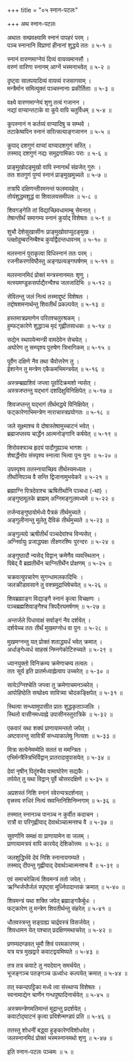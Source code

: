 +++
title = "०५ स्नान-पटलः"

+++
अथ स्नान-पटलः  
  
अथातः सम्प्रवक्ष्यामि स्नानं पापहरं परम् ।  
पञ्च स्नानानि विप्राणां हीनानां शुद्धये ततः ॥ ५-१ ॥  
  
स्नानं वारुणमाग्नेयं दिव्यं वायव्यमानसौ ।  
वरुणं वारिणा स्नानम् आग्नें भस्मनाभवेत् ॥ ५-२ ॥  
  
दृष्ट्वा सातपयादिव्यं वायव्यं रजसागवाम् ।  
मन्त्रैर्मान समित्युक्तं पञ्चस्नानाः प्रकीर्तिताः ॥ ५-३ ॥  
  
वक्ष्ये वारुणमाग्नेयं शृणु तत्वं गजानन ।  
नद्यां वाप्यान्तटाके वा कूपे वापि चतुर्विधम् ॥ ५-४ ॥  
  
कूपस्नानं न कर्तव्यं वाप्यादिषु च सम्भवे ।  
तटाकेष्वपिन स्नानं सरित्सत्याङ्गजानन ॥ ५-५ ॥  
  
कूपाद् दशगुणं वाप्यां वाप्यादशगुणं सरित् ।  
तस्माद् दशगुणं नद्यः समुद्रगामिकाः पराः ॥ ५-६ ॥  
  
प्राङ्मुखोदङ्मुखो वापि स्नानार्थं संव्रजेत् गुरुः ।  
ततः शतगुणं पुण्यं स्नानं प्राङ्मुखमुच्यते ॥ ५-७ ॥  
  
तत्रापि दक्षिणन्तीरमनन्तं फलमावहेत् ।  
तोयंशुद्धमशुद्धं वा शिवालयसमीपतः ॥ ५-८ ॥  
  
शिवगङ्गेति तां विद्याच्छिवधामाम्बु सेवनात् ।  
तेषान्तीर्थं समागम्य स्नानं कुर्याद् विशेषतः ॥ ५-९ ॥  
  
शुचौ देशेसुखासीनः प्राङ्मुखोवाप्युदङ्मुखः ।  
प्लक्षोदुम्बरनिम्बैश्च कुर्याद्वैदन्तधावनम् ॥ ५-१० ॥  
  
मलस्नानं पुराकृत्वा विधिस्नानं ततः परम् ।  
रजनीकरणविष्ठैस्तु अङ्गप्रत्यङ्गघर्षणम् ॥ ५-११ ॥  
  
मलस्नानमिदं प्रोक्तं मन्त्रस्नानमतः शृणु ।  
मत्स्यमण्डूकसर्पाद्यैरन्यैश्च जलजादिभिः ॥ ५-१२ ॥  
  
सेवितन्तु जलं नित्यं तस्माद्दुष्टं विशेषतः ।  
तद्दोषशमनार्थन्तु शिवतीर्थं प्रकल्पयेत् ॥ ५-१३ ॥  
  
हस्तमात्रप्रमाणेन परितश्चतुरश्रकम् ।  
हुम्फट्कारेणे शुद्धाञ्च मृदं गृह्णीतसाधकः ॥ ५-१४ ॥  
  
सद्येन स्थापयेन्मन्त्री वामदेवेन सेचयेत् ।  
अघोरेण तु सम्प्पृश्य पुरुषेण त्रिभागिकम् ॥ ५-१५ ॥  
  
पूर्वेण दक्षिणे नैव तथा चैवोत्तरेण तु ।  
ईशानेन तु मन्त्रेण एकैकमभिमन्त्रयेत् ॥ ५-१६ ॥  
  
अस्त्रम्ब्रह्मशिवं जप्त्वा पूर्वादिक्रमशो न्यसेत् ।  
अस्त्रजप्तन्तु यद्भागं दशदिक्षुविनिक्षिपेत् ॥ ५-१७ ॥  
  
शिवजप्तन्तु यद्भागं तीर्थमद्ध्ये विनिक्षिपेत् ।  
फट्कारेणाभिमन्त्रेण नाराचास्त्रप्रयोगतः ॥ ५-१८ ॥  
  
जले सूक्ष्माश्च ये दोषास्तेषामुच्चाटनं भवेत् ।  
ब्रह्मजप्तस्य चार्द्धेन आत्मनोङ्गानि कर्षयेत् ॥ ५-१९ ॥  
  
शिरोवक्त्रञ्च हृदयं पादौगुह्यञ्च भागशः ।  
शेषार्द्धेनोप संस्पृश्य स्नात्वा भित्वा पुनः पुनः ॥ ५-२० ॥  
  
उपस्पृश्य ततस्नायाच्छिव तीर्थस्यमध्यतः ।  
तीर्थानिपञ्च वै सन्ति द्विजानामुभयेकरे ॥ ५-२१ ॥  
  
ब्रह्माग्नि पित्रदेवाश्च ऋषितीर्थानि पञ्चधा (-था) ।  
अङ्गुष्ठमूलके ब्राह्मम् अग्निमङ्गुलमध्यमे ॥ ५-२२ ॥  
  
तर्जन्यङ्गुष्ठयोर्मध्ये पैत्रकं तीर्थमुच्यते ।  
अङ्गुलीनान्तु मूलेतु दैविकं तीर्थमुच्यते ॥ ५-२३ ॥  
  
अङ्गुल्यग्रे ऋषीतीर्थं पञ्चदेवांश्च विन्यसेत् ।  
अग्निर्वायुः प्रजाद्ध्यक्षः तीक्ष्णरश्मिः पुरन्दरः ॥ ५-२४ ॥  
  
अङ्गुष्ठादौ न्यसेद् विद्वान् क्रमेणैव व्यवस्थितान् ।  
पिबेद् वै ब्रह्मतीर्थेन चाग्नितीर्थेन प्रोक्षणम् ॥ ५-२५ ॥  
  
चक्रवत्युपचारेण सुगन्धामलकादिभिः ।  
जलक्रीडावसाने तु वक्त्रमुद्राभिषेचयेत् ॥ ५-२६ ॥  
  
शिवब्रह्माङ्ग विद्याङ्गै स्नानं कृत्वा विचक्षणः ।  
पञ्चब्रह्मशिवाङ्गैश्च त्रिपदैरघमर्षणम् ॥ ५-२७ ॥  
  
अन्तर्जले पिधायाक्षं सर्वाङ्गं नैव दर्शयेत् ।  
दर्शयेच्च ततः तीर्थं मुखमग्नोध वा पुनः ॥ ५-२८ ॥  
  
मुखमग्नन्तु यत् प्रोक्तं शताद्ध्यर्धं भवेत् क्रमात् ।  
अर्धाङ्गेध्यर्ध साहस्रं निम्नगेकोटिरुच्यते ॥ ५-२९ ॥  
  
ध्यानयुक्तो विनिक्रम्य क्रमेणाचम्य तत्वतः ।  
ततः सूर्य इति प्रातर्मध्याह्नेत्वाप उच्चरेत् ॥ ५-३० ॥  
  
सायेऽग्निश्चेति जप्त्वा तु क्रमेणाचमनञ्चरेत् ।  
आपोहिष्ठेति सम्प्रोक्ष्य सावित्र्या चोदकङ्क्षिपेत् ॥ ५-३१ ॥  
  
स्थित्वा सन्ध्यामुपासीत प्रातः शुद्धकृताञ्जलिः ।  
स्थितो वासीनमध्याह्ने उपासीनस्तुरात्रिके ॥ ५-३२ ॥  
  
एकवारं यथा शक्यं प्राणायामन्ततो जपेत् ।  
अष्टवारन्तु सावित्रीं सन्ध्याकालेषु नित्यशः ॥ ५-३३ ॥  
  
मित्रा सत्येनेमम्मेति सततं स ममन्त्रितः ।  
एभिर्मन्त्रैस्त्रिभिर्विद्वान् प्रातरादावुपासयेत् ॥ ५-३४ ॥  
  
देवां नृषीन् पितॄंश्चैव वामाघोरेण सद्यकैः ।  
तर्पयेत् तु यथा विद्वान् पूर्वे चोत्तरदक्षिणे ॥ ५-३५ ॥  
  
अप्रशस्तं निशि स्नानं रवेरन्यत्रदर्शनात् ।  
वृत्त्रस्य रुधिरं नित्यं स्रवन्तिनिशिनिम्नगाम् ॥ ५-३६ ॥  
  
तस्मात् स्नानञ्च पानञ्च न कुर्वीत कदाचन ।  
रात्रौ वा परिगृह्णीयाद् देवार्थञ्चात्मनश्च वै ॥ ५-३७ ॥  
  
सुवर्णानि समक्षं वा प्राणायामेन वा जलम् ।  
प्राणायामत्रयं वापि कारयेद् देशिकोत्तमः ॥ ५-३८ ॥  
  
जलशुद्धिर्भवे देवं निशि स्नानायगम्यते ।  
तस्माद् दीपन्तु गृह्णीयाद् देवार्थञ्चात्मनश्च वै ॥ ५-३९ ॥  
  
एवं समाचरेन्नित्यं शिवमन्त्रं ततो जपेत् ।  
ऋग्भिर्जप्तैर्जलं स्पृष्ट्वा मूर्ध्निपादान्तकं क्रमात् ॥ ५-४० ॥  
  
शिवमन्त्रं यथा शक्ति जपेत् ब्रह्माङ्गकैर्बुधः ।  
फट्कारेण तु मन्त्रेण शिवतीर्थन्तु संहरेत् ॥ ५-४१ ॥  
  
धौतवस्त्रन्तु सङ्ग्राह्य चार्द्रवस्त्रं विसर्जयेत् ।  
शिवधामन येत् पश्चात् प्रदक्षिणमथाचरेत् ॥ ५-४२ ॥  
  
प्रणम्यदण्डवत् भूमौ शिवं परमकारणम् ।  
यत्र यत्र मुखद्वारे कवाटद्वयमिष्यते ॥ ५-४३ ॥  
  
तत्र तत्र कवाटे तु नवदेवान् समर्चयेत् ।  
भूजङ्गञ्च पतङ्गञ्च ऊर्ध्वाधः कल्पयेत् क्रमात् ॥ ५-४४ ॥  
  
तत् स्कन्दपट्टिका मध्ये त्वा संस्थाप्य विशेषतः ।  
स्वनामाद्येन चार्णेन गन्धपुष्पादिनार्चयेत् ॥ ५-४५ ॥  
  
अस्त्रमन्त्रेणमतिमान्तं मुद्रान्तु प्रदर्शयेत् ।  
कवाटोद्घाटनं कृत्वा प्रविशेन्मण्डपं प्रति ॥ ५-४६ ॥  
  
ततस्तु शोधनीं बद्ध्वा हुङ्कारेणविशोधयेत् ।  
जलस्नानमिदं प्रोक्तं भस्मस्नानमथो शृणु ॥ ५-४७ ॥  
  
इति स्नान-पटलः पञ्चमः ॥ ५ ॥  
  
  
